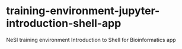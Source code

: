 # training-environment-jupyter-introduction-shell-app
NeSI training environment Introduction to  Shell for Bioinformatics app
